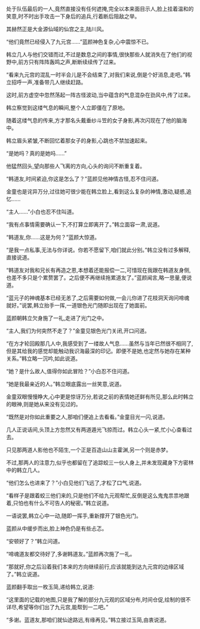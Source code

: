 
处于队伍最后的一人,竟然直接没有任何遮掩,完全以本来面目示人,脸上挂着温和的笑意,时不时出手攻击一下身后的追兵,行着断后阻敌之举。

其赫然正是大金源仙域的仙宫之主,陆川风。

“他们竟然已经侵入了九元宫……”蓝颜神色复杂,心中震惊不已。

韩立几人与他们交错而过,不过是数息之间的事情,很快那些人就消失在了他们的视野中,前方只有阵阵轰鸣之声,断断续续传了过来。

“看来九元宫的混乱一时半会儿是不会结束了,对我们来说,倒是个好消息,走吧。”韩立招呼一声,准备带几人继续赶路。

这时,前方虚空中忽然荡起一阵古怪波动,当中蕴含的气息混杂在劲风中,传了过来。

韩立察觉到这缕气息的瞬间,整个人立即僵在了原地。

随着这缕气息的传来,方才那名头戴垂纱斗笠的女子身影,再次闪现在了他的脑海中。

韩立眉头紧皱,不断回忆着那女子的身影,心跳也不禁加速起来。

“是她吗？真的是她吗……”

他猛然回头,望向那些人飞离的方向,心头的询问不断重复着。

“韩道友,时间紧迫,你这是怎么了？”蓝颜见他神情古怪,忍不住问道。

金童也是诧异万分,过往她可很少能在韩立脸上,看到这么复杂的神情,激动,疑惑,追忆……

“主人……”小白也忍不住叫道。

“我有点事情需要确认一下,不打算立即离开了。”韩立面容一肃,说道。

“韩道友,你……这是为何？”蓝颜大惊道。

“是我一点私事,无法与你详说。你若不愿留下,咱们就此分别。”韩立没有过多解释,直接说道。

“韩道友对我和兄长有再造之恩,本想着还能报偿一二,可惜现在我跟在韩道友身侧,也差不多只是个累赘罢了。之后便不再继续拖累道友了。”蓝颜闻言,略一思量,便说道。

“蓝元子的神魂基本已经无恙了,之后需要如何做,一会儿你进了花枝洞天询问啼魂就好。”说罢,韩立抬手一挥,一道银色光门随即出现在了她面前。

蓝颜朝韩立欠身施了一礼,走进了光门之中。

“主人,我们为何突然不走了？”金童见银色光门关闭,开口问道。

“在方才轮回殿那几人中,我感受到了一缕故人气息……虽然与当年已然很不相同了,但是其给我的感觉却能触动我识海最深的印记。即便不是她,也定然与她存在某种关系。”韩立略一沉吟,如此说道。

“她？是什么故人,值得你如此冒险？”小白忍不住问道。

“她是我最亲近的人。”韩立眼底露出一丝笑意,说道。

金童双眼慢慢睁大,心中更是惊讶万分,若说之前的表情她还鲜有所见,那么此时韩立的眼神,则是她从来没有见过的。

“既然是对你如此重要之人,那咱们便追上去看看。”金童目光一闪,说道。

几人正说话间,头顶上方忽然又有两道遁光飞掠而过。韩立心头一紧,忙小心查看过去。

只见那两道人影他也不陌生,一个正是百造山山主霍渊,另一个则是赤梦。

不过,那两人的注意力,似乎也都留在了追踪蛟三一伙人身上,并未发现藏身下方密林中的韩立几人。

“他们怎么也进来了？”小白见他们飞远了,才松了口气,说道。

“看样子是跟着蛟三他们来的,只是他们不给九元观帮忙,反倒是这么鬼鬼祟祟地跟着,只怕也有什么不可告人的秘密。”韩立说道。

一语说罢,韩立心中一动,随即一挥手,重新撑开了银色光门。

蓝颜从中缓步而出,脸上神色仍是有些忐忑。

“安顿好了？”韩立问道。

“啼魂道友都交待好了,多谢韩道友。”蓝颜再次施了一礼。

“那就好,你之后沿着我们本来的方向继续前行,应该就能到达九元宫的边缘区域了。”韩立说道。

蓝颜翻手取出一枚玉简,递给韩立,说道:

“这里面的记载的地图,只是我了解的部分九元观的区域分布,时间仓促,绘制的很不详尽,希望等你们出了九元宫,能帮到一二吧。”

“多谢。蓝道友,那咱们就仙途路远,有缘再见。”韩立接过玉简,由衷说道。